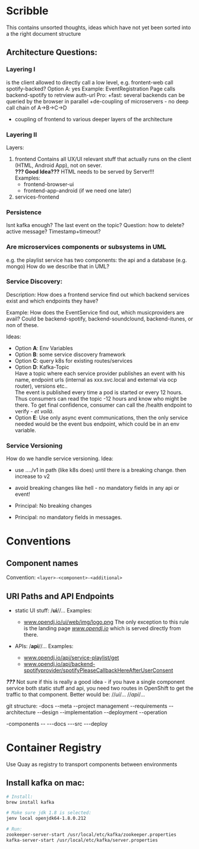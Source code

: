 
# Scribble
This contains unsorted thoughts, ideas which have not yet been sorted into a the right document structure



## Architecture Questions:

### Layering I
is the client allowed to directly call a low level, e.g. frontent-web call spotify-backed?
Option A: yes
Example: EventRegistration Page calls backend-spotify to retrview auth-url 
Pro: 
+fast: several backends can be queried by the browser in parallel
+de-coupling of microservers - no deep call chain of A->B->C->D
- coupling of frontend to various deeper layers of the architecture

### Layering II
Layers:
1. frontend 
Contains all UX/UI relevant stuff that actually runs on the client (HTML, Android App), not on sever.  
**??? Good Idea???** HTML needs to be served by Server!!!  
Examples:
    - frontend-browser-ui  
    - frontend-app-android (if we need one later)
1. services-frontend 


### Persistence
Isnt kafka enough? The last event on the topic? 
Question: how to delete? active message? Timestamp+timeout?


### Are microservices components or subsystems in UML
e.g. the playlist service has two components: the api and a database (e.g. mongo)
How do we describe that in UML?

### Service Discovery: 
Description: 
How does a frontend service find out which backend services exist and which endpoints they have?  

Example: How does the EventService find out, which musicproviders are avail?
Could be backend-spotify, backend-soundclound, backend-itunes, or non of these.

Ideas:
- Option **A**: Env Variables
- Option **B**: some service discovery framework
- Option **C**: query k8s for existing routes/services
- Option **D**: Kafka-Topic  
    Have a topic where each service provider publishes an event with his name, endpoint urls (internal as xxx.svc.local and external via ocp router), versions etc..  
    The event is published every time a pod is started or every 12 hours. Thus consumers can read the topic -12 hours and know who might be there. To get final confidence, consumer can call the /health endpoint to verify - *et voilá*.  
- Option **E**: Use only async event communications, then the only service needed would be the event bus endpoint, which could be in an env variable.


### Service Versioning
How do we handle service versioning.
Idea:
- use ..../v1  in path (like k8s does) until there is a breaking change. then increase to v2
- avoid breaking changes like hell - no mandatory fields in any api or event!


- Principal: No breaking changes
- Principal: no mandatory fields in messages.


# Conventions

## Component names
Convention: ``` <layer>-<component>-<additional> ```


## URI Paths and API Endpoints
- static UI stuff: /**ui**/*<component>*/...
  Examples: 
    - www.opendj.io/ui/web/img/logo.png
    The only exception to this rule is the landing page *www.opendj.io* which is served directly from there.


- APIs: /**api**/*<component>*/...
  Examples:
    - www.opendj.io/api/service-playlist/get 
    - www.opendj.io/api/backend-spotifyprovider/spotifyPleaseCallbackHereAfterUserConsent

***???*** 
Not sure if this is really a good idea - if you have a single component service both static stuff and api, you need two routes in OpenShift to get the traffic to that component. Better would be:
/**<component>**/*ui*/...
/**<component>**/*api*/...







git structure: 
-docs
--meta
--project management
--requirements
--architecture
--design
--implementation
--deployment
--operation

-components
--<component name>
---docs
---src
---deploy


# Container Registry
Use Quay as registry to transport components between environments

## Install kafka on mac:
```bash
# Install:
brew install kafka

# Make sure jdk 1.8 is selected:
jenv local openjdk64-1.8.0.212

# Run:
zookeeper-server-start /usr/local/etc/kafka/zookeeper.properties 
kafka-server-start /usr/local/etc/kafka/server.properties
```
